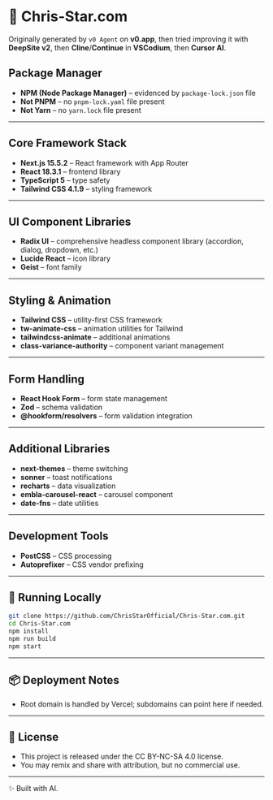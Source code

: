 # 🪽 Chris-Star.com

Originally generated by `v0 Agent` on **v0.app**, then tried improving it with **DeepSite v2**, then **Cline**/**Continue** in **VSCodium**, then **Cursor AI**.

## Package Manager
- **NPM (Node Package Manager)** – evidenced by `package-lock.json` file  
- **Not PNPM** – no `pnpm-lock.yaml` file present  
- **Not Yarn** – no `yarn.lock` file present  

---

## Core Framework Stack
- **Next.js 15.5.2** – React framework with App Router  
- **React 18.3.1** – frontend library  
- **TypeScript 5** – type safety  
- **Tailwind CSS 4.1.9** – styling framework  

---

## UI Component Libraries
- **Radix UI** – comprehensive headless component library (accordion, dialog, dropdown, etc.)  
- **Lucide React** – icon library  
- **Geist** – font family  

---

## Styling & Animation
- **Tailwind CSS** – utility-first CSS framework  
- **tw-animate-css** – animation utilities for Tailwind  
- **tailwindcss-animate** – additional animations  
- **class-variance-authority** – component variant management  

---

## Form Handling
- **React Hook Form** – form state management  
- **Zod** – schema validation  
- **@hookform/resolvers** – form validation integration  

---

## Additional Libraries
- **next-themes** – theme switching  
- **sonner** – toast notifications  
- **recharts** – data visualization  
- **embla-carousel-react** – carousel component  
- **date-fns** – date utilities  

---

## Development Tools
- **PostCSS** – CSS processing  
- **Autoprefixer** – CSS vendor prefixing  

---

## 🚀 Running Locally

```bash
git clone https://github.com/ChrisStarOfficial/Chris-Star.com.git
cd Chris-Star.com
npm install
npm run build
npm start
```

---

## 📦 Deployment Notes

- Root domain is handled by Vercel; subdomains can point here if needed.

---

## 📜 License

- This project is released under the CC BY-NC-SA 4.0 license.
- You may remix and share with attribution, but no commercial use.

---

✨ Built with AI.